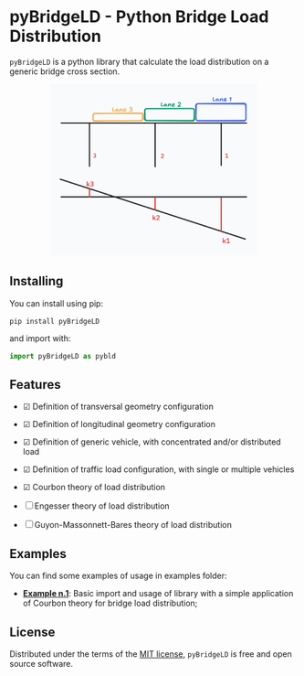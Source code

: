 # pyBridgeLD - Python Bridge Load Distribution

`pyBridgeLD` is a python library that calculate the load distribution on a generic bridge cross section.

<p align="center">
  <img src="docs/Images/IMG.png" height="300">
</p>

## Installing
You can install using pip:

```
pip install pyBridgeLD
```

and import with:

```python
import pyBridgeLD as pybld
```


## Features

- ☑ Definition of transversal geometry configuration
- ☑ Definition of longitudinal geometry configuration
- ☑ Definition of generic vehicle, with concentrated and/or distributed load
- ☑ Definition of traffic load configuration, with single or multiple vehicles

- ☑ Courbon theory of load distribution
- ☐ Engesser theory of load distribution
- ☐ Guyon-Massonnett-Bares theory of load distribution


## Examples
You can find some examples of usage in examples folder:

- [**Example n.1**](https://github.com/RoccoRaimo/pyBridgeLD/blob/main/docs/Notebooks/Example_1.ipynb): Basic import and usage of library with a simple application of Courbon theory for bridge load distribution;

## License

Distributed under the terms of the [MIT license](https://github.com/RoccoRaimo/pyBridgeLD/blob/main/LICENSE), `pyBridgeLD` is free and open source software.
